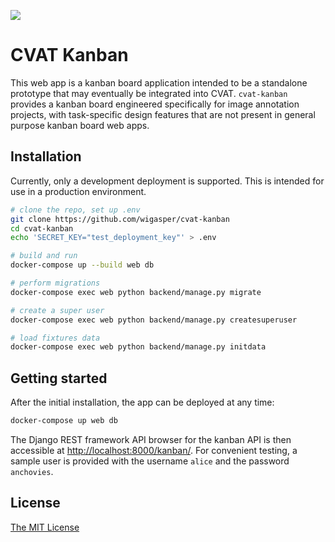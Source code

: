![](https://github.com/wigasper/cvat-kanban/workflows/CI/badge.svg)

# CVAT Kanban

This web app is a kanban board application intended to be a standalone 
prototype that may eventually be integrated into CVAT. `cvat-kanban`
provides a kanban board engineered specifically for image annotation
projects, with task-specific design features that are 
not present in general purpose kanban board web apps. 

## Installation

Currently, only a development deployment is supported. This is
intended for use in a production environment.

```bash
# clone the repo, set up .env
git clone https://github.com/wigasper/cvat-kanban
cd cvat-kanban
echo 'SECRET_KEY="test_deployment_key"' > .env

# build and run
docker-compose up --build web db

# perform migrations
docker-compose exec web python backend/manage.py migrate

# create a super user
docker-compose exec web python backend/manage.py createsuperuser

# load fixtures data
docker-compose exec web python backend/manage.py initdata

```

## Getting started

After the initial installation, the app can be deployed at
any time:

```bash
docker-compose up web db
```

The Django REST framework API browser for the kanban API is then accessible at
[http://localhost:8000/kanban/](http://localhost:8000/kanban/).
For convenient testing, a sample user is provided with the username
`alice` and the password `anchovies`.

## License

[The MIT License](https://github.com/wigasper/cvat-kanban/blob/main/LICENSE)
